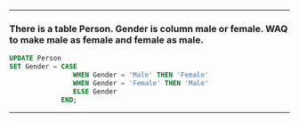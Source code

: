 
---
### There is a table Person. Gender is column male or female. WAQ to make male as female and female as male.

```sql
UPDATE Person
SET Gender = CASE 
                WHEN Gender = 'Male' THEN 'Female'
                WHEN Gender = 'Female' THEN 'Male'
                ELSE Gender
             END;
```

---
